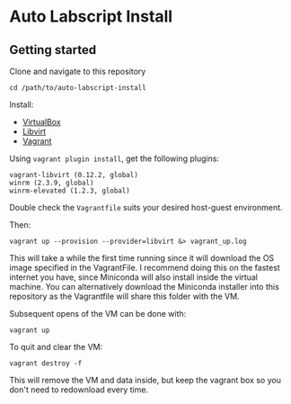 # Auto Labscript Install

## Getting started

Clone and navigate to this repository

```shell
cd /path/to/auto-labscript-install
```

Install:

* [VirtualBox](https://www.virtualbox.org/wiki/Downloads)
* [Libvirt](https://documentation.ubuntu.com/server/how-to/virtualisation/libvirt/)
* [Vagrant](https://developer.hashicorp.com/vagrant/install)

Using `vagrant plugin install`, get the following plugins:
```text
vagrant-libvirt (0.12.2, global)
winrm (2.3.9, global)
winrm-elevated (1.2.3, global)

```

Double check the `Vagrantfile` suits your desired host-guest environment.

Then:

```shell
vagrant up --provision --provider=libvirt &> vagrant_up.log
```

This will take a while the first time running since it will download the OS image specified in the VagrantFile.
I recommend doing this on the fastest internet you have, since Miniconda will also install inside the virtual machine.
You can alternatively download the Miniconda installer into this repository as the Vagrantfile will share this folder with the VM. 

Subsequent opens of the VM can be done with:

```shell
vagrant up
```

To quit and clear the VM:

```shell
vagrant destroy -f
```

This will remove the VM and data inside, but keep the vagrant box so you don't need to redownload every time.
